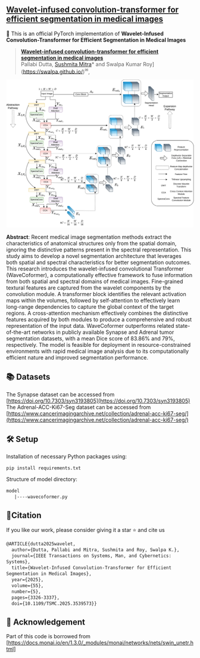 ## [Wavelet-infused convolution-transformer for efficient segmentation in medical images](https://ieeexplore.ieee.org/abstract/document/10897783)
:pushpin: This is an official PyTorch implementation of **Wavelet-Infused Convolution-Transformer for Efficient Segmentation in Medical Images**

> [**Wavelet-infused convolution-transformer for efficient segmentation in medical images**](https://ieeexplore.ieee.org/abstract/document/10897783)<br>
> Pallabi Dutta, [Sushmita Mitra](https://www.isical.ac.in/~sushmita/)\* and Swalpa Kumar Roy](https://swalpa.github.io/)<sup>✉</sup>,

![Architecture](Wavecoformer.png)

**Abstract**: Recent medical image segmentation methods extract the characteristics of anatomical structures only from the spatial domain, ignoring the distinctive patterns present in the spectral representation. This study aims to develop a novel segmentation architecture that leverages both spatial and spectral characteristics for better segmentation outcomes. This research introduces the wavelet-infused convolutional Transformer (WaveCoformer), a computationally effective framework to fuse information from both spatial and spectral domains of medical images. Fine-grained textural features are captured from the wavelet components by the convolution module. A transformer block identifies the relevant activation maps within the volumes, followed by self-attention to effectively learn long-range dependencies to capture the global context of the target regions. A cross-attention mechanism effectively combines the distinctive features acquired by both modules to produce a comprehensive and robust representation of the input data. WaveCoformer outperforms related state-of-the-art networks in publicly available Synapse and Adrenal tumor segmentation datasets, with a mean Dice score of 83.86% and 79%, respectively. The model is feasible for deployment in resource-constrained environments with rapid medical image analysis due to its computationally efficient nature and improved segmentation performance.

## 📚 Datasets

The Synapse dataset can be accessed from [https://doi.org/10.7303/syn3193805](https://doi.org/10.7303/syn3193805)
The Adrenal-ACC-Ki67-Seg dataset can be accessed from [https://www.cancerimagingarchive.net/collection/adrenal-acc-ki67-seg/](https://www.cancerimagingarchive.net/collection/adrenal-acc-ki67-seg/)

## 🛠 Setup
Installation of necessary Python packages using:
```
pip install requirements.txt

```
Structure of model directory:
```
model
   |----wavecoformer.py

```

## 📜Citation
If you like our work, please consider giving it a star ⭐ and cite us
```
@ARTICLE{dutta2025wavelet,
  author={Dutta, Pallabi and Mitra, Sushmita and Roy, Swalpa K.},
  journal={IEEE Transactions on Systems, Man, and Cybernetics: Systems}, 
  title={Wavelet-Infused Convolution-Transformer for Efficient Segmentation in Medical Images}, 
  year={2025},
  volume={55},
  number={5},
  pages={3326-3337},
  doi={10.1109/TSMC.2025.3539573}}
```
## 🎈 Acknowledgement

Part of this code is borrowed from [https://docs.monai.io/en/1.3.0/_modules/monai/networks/nets/swin_unetr.html]
